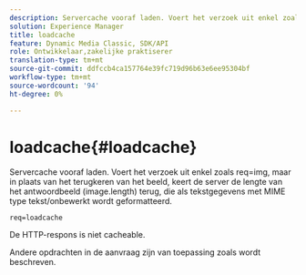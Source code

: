 ```yaml
---
description: Servercache vooraf laden. Voert het verzoek uit enkel zoals req=img, maar in plaats van het terugkeren van het beeld, keert de server de lengte van het antwoordbeeld (image.length) terug, die als tekstgegevens met MIME type tekst/onbewerkt wordt geformatteerd.
solution: Experience Manager
title: loadcache
feature: Dynamic Media Classic, SDK/API
role: Ontwikkelaar,zakelijke praktiserer
translation-type: tm+mt
source-git-commit: ddfccb4ca157764e39fc719d96b63e6ee95304bf
workflow-type: tm+mt
source-wordcount: '94'
ht-degree: 0%

---
```



# loadcache{#loadcache}

Servercache vooraf laden. Voert het verzoek uit enkel zoals req=img, maar in plaats van het terugkeren van het beeld, keert de server de lengte van het antwoordbeeld (image.length) terug, die als tekstgegevens met MIME type tekst/onbewerkt wordt geformatteerd.

`req=loadcache`

De HTTP-respons is niet cacheable.

Andere opdrachten in de aanvraag zijn van toepassing zoals wordt beschreven.
